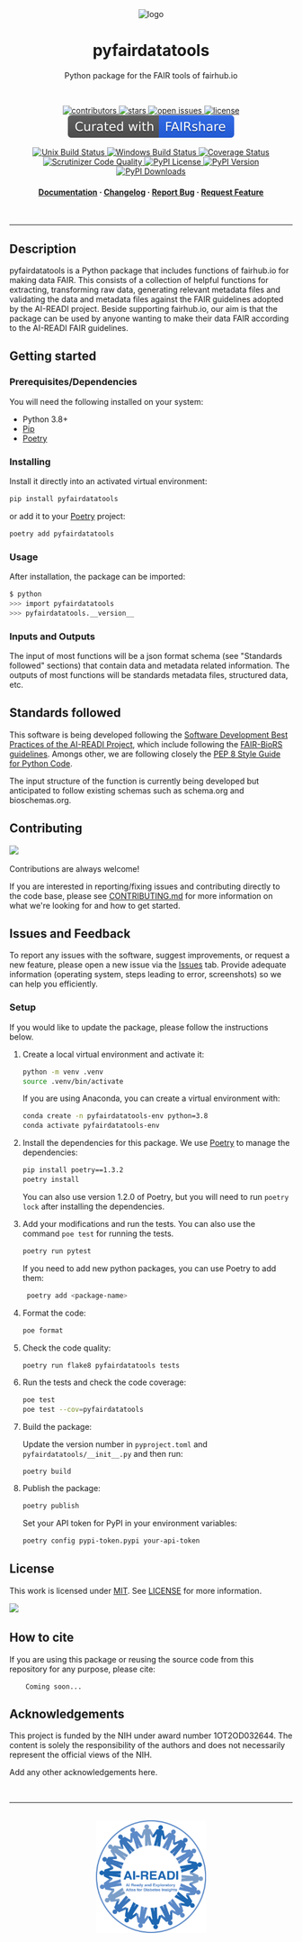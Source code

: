 <div align="center">

<img src="https://raw.githubusercontent.com/AI-READI/pyfairdatatools/main/logo.svg" alt="logo" width="200" height="auto" />

<br />

<h1>pyfairdatatools</h1>

<p>
Python package for the FAIR tools of fairhub.io
</p>

<br />

<p>
  <a href="https://github.com/AI-READI/pyfairdatatools/graphs/contributors">
    <img src="https://img.shields.io/github/contributors/AI-READI/pyfairdatatools.svg?style=flat-square" alt="contributors" />
  </a>
  <a href="https://github.com/AI-READI/pyfairdatatools/stargazers">
    <img src="https://img.shields.io/github/stars/AI-READI/pyfairdatatools.svg?style=flat-square" alt="stars" />
  </a>
  <a href="https://github.com/AI-READI/pyfairdatatools/issues/">
    <img src="https://img.shields.io/github/issues/AI-READI/pyfairdatatools.svg?style=flat-square" alt="open issues" />
  </a>
  <a href="https://github.com/AI-READI/pyfairdatatools/blob/main/LICENSE">
    <img src="https://img.shields.io/github/license/AI-READI/pyfairdatatools.svg?style=flat-square" alt="license" />
  </a>
  <a href="https://fairdataihub.org/fairshare">
    <img src="https://raw.githubusercontent.com/fairdataihub/FAIRshare/main/badge.svg" alt="Curated with FAIRshare" />
  </a>
</p>
<p>
  <a href="https://github.com/AI-READI/pyfairdatatools/actions">
    <img src="https://img.shields.io/github/actions/workflow/status/AI-READI/pyfairdatatools/main.yml?branch=main&label=linux" alt="Unix Build Status" />
  </a>
  <a href="https://ci.appveyor.com/project/AI-READI/pyfairdatatools">
    <img src="https://img.shields.io/appveyor/ci/AI-READI/pyfairdatatools.svg?label=windows" alt="Windows Build Status" />
  </a>
  <a href="https://codecov.io/gh/AI-READI/pyfairdatatools">
    <img src="https://img.shields.io/codecov/c/gh/AI-READI/pyfairdatatools" alt="Coverage Status" />
  </a>
  <a href="https://scrutinizer-ci.com/g/AI-READI/pyfairdatatools">
    <img src="https://img.shields.io/scrutinizer/g/AI-READI/pyfairdatatools.svg" alt="Scrutinizer Code Quality" />
  </a>
  <a href="https://pypi.org/project/pyfairdatatools">
    <img src="https://img.shields.io/pypi/l/pyfairdatatools.svg" alt="PyPI License" />
  </a>
  <a href="https://pypi.org/project/pyfairdatatools">
    <img src="https://img.shields.io/pypi/v/pyfairdatatools.svg" alt="PyPI Version" />
  </a>
  <a href="https://pypistats.org/packages/pyfairdatatools">
    <img src="https://img.shields.io/pypi/dm/pyfairdatatools.svg?color=orange" alt="PyPI Downloads" />
  </a>
</p>

<h4>
    <a href="https://ai-readi.github.io/pyfairdatatools/">Documentation</a>
  <span> · </span>
    <a href="https://ai-readi.github.io/pyfairdatatools/about/changelog/">Changelog</a>
  <span> · </span>
    <a href="https://github.com/AI-READI/pyfairdatatools/issues/">Report Bug</a>
  <span> · </span>
    <a href="#">Request Feature</a>
  </h4>
</div>

<br />

---

## Description

pyfairdatatools is a Python package that includes functions of fairhub.io for making data FAIR. This consists of a collection of helpful functions for extracting, transforming raw data, generating relevant metadata files and validating the data and metadata files against the FAIR guidelines adopted by the AI-READI project. Beside supporting fairhub.io, our aim is that the package can be used by anyone wanting to make their data FAIR according to the AI-READI FAIR guidelines.

## Getting started

### Prerequisites/Dependencies

You will need the following installed on your system:

- Python 3.8+
- [Pip](https://pip.pypa.io/en/stable/)
- [Poetry](https://poetry.eustace.io/)

### Installing

Install it directly into an activated virtual environment:

```bash
pip install pyfairdatatools
```

or add it to your [Poetry](https://poetry.eustace.io/) project:

```bash
poetry add pyfairdatatools
```

### Usage

After installation, the package can be imported:

```bash
$ python
>>> import pyfairdatatools
>>> pyfairdatatools.__version__
```

### Inputs and Outputs

The input of most functions will be a json format schema (see "Standards followed" sections) that contain data and metadata related information. The outputs of most functions will be standards metadata files, structured data, etc.

## Standards followed

This software is being developed following the [Software Development Best Practices of the AI-READI Project](https://github.com/AI-READI/software-development-best-practices), which include following the [FAIR-BioRS guidelines](https://github.com/FAIR-BioRS/Guidelines). Amongs other, we are following closely the [PEP 8 Style Guide for Python Code](https://peps.python.org/pep-0008/).

The input structure of the function is currently being developed but anticipated to follow existing schemas such as schema.org and bioschemas.org.

## Contributing

<a href="https://github.com/AI-READI/pyfairdatatools/graphs/contributors">
  <img src="https://contrib.rocks/image?repo=AI-READI/pyfairdatatools" />
</a>

Contributions are always welcome!

If you are interested in reporting/fixing issues and contributing directly to the code base, please see [CONTRIBUTING.md](CONTRIBUTING.md) for more information on what we're looking for and how to get started.

## Issues and Feedback

To report any issues with the software, suggest improvements, or request a new feature, please open a new issue via the [Issues](https://github.com/AI-READI/pyfairdatatools/issues) tab. Provide adequate information (operating system, steps leading to error, screenshots) so we can help you efficiently.

### Setup

If you would like to update the package, please follow the instructions below.

1. Create a local virtual environment and activate it:

   ```bash
   python -m venv .venv
   source .venv/bin/activate
   ```

   If you are using Anaconda, you can create a virtual environment with:

   ```bash
   conda create -n pyfairdatatools-env python=3.8
   conda activate pyfairdatatools-env
   ```

2. Install the dependencies for this package. We use [Poetry](https://poetry.eustace.io/) to manage the dependencies:

   ```bash
   pip install poetry==1.3.2
   poetry install
   ```

   You can also use version 1.2.0 of Poetry, but you will need to run `poetry lock` after installing the dependencies.

3. Add your modifications and run the tests. You can also use the command `poe test` for running the tests.

   ```bash
   poetry run pytest
   ```

   If you need to add new python packages, you can use Poetry to add them:

   ```bash
    poetry add <package-name>
   ```

4. Format the code:

   ```bash
   poe format
   ```

5. Check the code quality:

   ```bash
   poetry run flake8 pyfairdatatools tests
   ```

6. Run the tests and check the code coverage:

   ```bash
   poe test
   poe test --cov=pyfairdatatools
   ```

7. Build the package:

   Update the version number in `pyproject.toml` and `pyfairdatatools/__init__.py` and then run:

   ```text
   poetry build
   ```

8. Publish the package:

   ```bash
   poetry publish
   ```

   Set your API token for PyPI in your environment variables:

   ```bash
   poetry config pypi-token.pypi your-api-token
   ```

## License

This work is licensed under
[MIT](https://opensource.org/licenses/mit). See [LICENSE](https://github.com/AI-READI/pyfairdatatools/blob/main/LICENSE) for more information.

<a href="https://aireadi.org" >
  <img src="https://www.channelfutures.com/files/2017/04/3_0.png" height="30" />
</a>

## How to cite

If you are using this package or reusing the source code from this repository for any purpose, please cite:

```text
    Coming soon...
```

## Acknowledgements

This project is funded by the NIH under award number 1OT2OD032644. The content is solely the responsibility of the authors and does not necessarily represent the official views of the NIH.

Add any other acknowledgements here.

<br />

---

<br />

<div align="center">

<a href="https://aireadi.org">
  <img src="https://github.com/AI-READI/AI-READI-logo/raw/main/logo/png/option2.png" height="200" />
</a>

</div>
